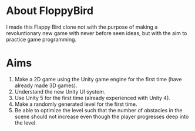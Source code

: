 # About FloppyBird
I made this Flappy Bird clone not with the purpose of making a revoluntionary new game with never before seen ideas, but with the aim to practice game programming.

# Aims
1. Make a 2D game using the Unity game engine for the first time (have already made 3D games).
2. Understand the new Unity UI system.
3. Use Unity 5 for the first time (already experienced with Unity 4).
3. Make a randomly generated level for the first time.
4. Be able to optimize the level such that the number of obstacles in the scene should not increase even though the player progresses deep into the level.
